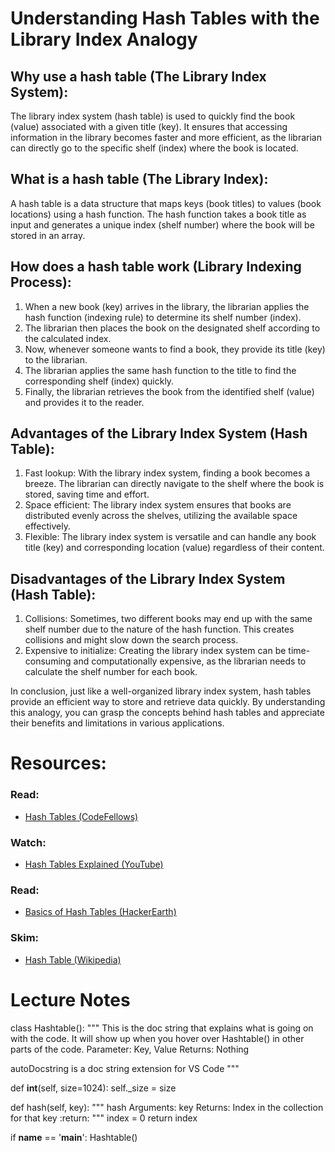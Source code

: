 # Understanding Hash Tables with the Library Index Analogy

## Why use a hash table (The Library Index System):

The library index system (hash table) is used to quickly find the book (value) associated with a given title (key). It ensures that accessing information in the library becomes faster and more efficient, as the librarian can directly go to the specific shelf (index) where the book is located.

## What is a hash table (The Library Index):

A hash table is a data structure that maps keys (book titles) to values (book locations) using a hash function. The hash function takes a book title as input and generates a unique index (shelf number) where the book will be stored in an array.

## How does a hash table work (Library Indexing Process):

1. When a new book (key) arrives in the library, the librarian applies the hash function (indexing rule) to determine its shelf number (index).
2. The librarian then places the book on the designated shelf according to the calculated index.
3. Now, whenever someone wants to find a book, they provide its title (key) to the librarian.
4. The librarian applies the same hash function to the title to find the corresponding shelf (index) quickly.
5. Finally, the librarian retrieves the book from the identified shelf (value) and provides it to the reader.

## Advantages of the Library Index System (Hash Table):

1. Fast lookup: With the library index system, finding a book becomes a breeze. The librarian can directly navigate to the shelf where the book is stored, saving time and effort.
2. Space efficient: The library index system ensures that books are distributed evenly across the shelves, utilizing the available space effectively.
3. Flexible: The library index system is versatile and can handle any book title (key) and corresponding location (value) regardless of their content.

## Disadvantages of the Library Index System (Hash Table):

1. Collisions: Sometimes, two different books may end up with the same shelf number due to the nature of the hash function. This creates collisions and might slow down the search process.
2. Expensive to initialize: Creating the library index system can be time-consuming and computationally expensive, as the librarian needs to calculate the shelf number for each book.

In conclusion, just like a well-organized library index system, hash tables provide an efficient way to store and retrieve data quickly. By understanding this analogy, you can grasp the concepts behind hash tables and appreciate their benefits and limitations in various applications.

# Resources:

### Read:
- [Hash Tables (CodeFellows)](https://codefellows.github.io/common_curriculum/data_structures_and_algorithms/Code_401/class-30/resources/Hashtables.html)

### Watch:
- [Hash Tables Explained (YouTube)](https://www.youtube.com/watch?v=MfhjkfocRR0)

### Read:
- [Basics of Hash Tables (HackerEarth)](https://www.hackerearth.com/practice/data-structures/hash-tables/basics-of-hash-tables/tutorial/)

### Skim:
- [Hash Table (Wikipedia)](https://en.wikipedia.org/wiki/Hash_table)

# Lecture Notes

class Hashtable():
  """
  This is the doc string that explains what is going on with the code. It will show up when you hover over Hashtable() in other parts of the code.
  Parameter: Key, Value
  Returns: Nothing

  autoDocstring is a doc string extension for VS Code
  """


  def __int__(self, size=1024):
    self._size = size
    <!-- the _size typically signasl that size is fixed.  -->

  def hash(self, key):
    """
    hash
    Arguments: key
    Returns: Index in the collection for that key
    :return:
    """
    index = 0
    return index

if __name__ == '__main__':
  Hashtable()